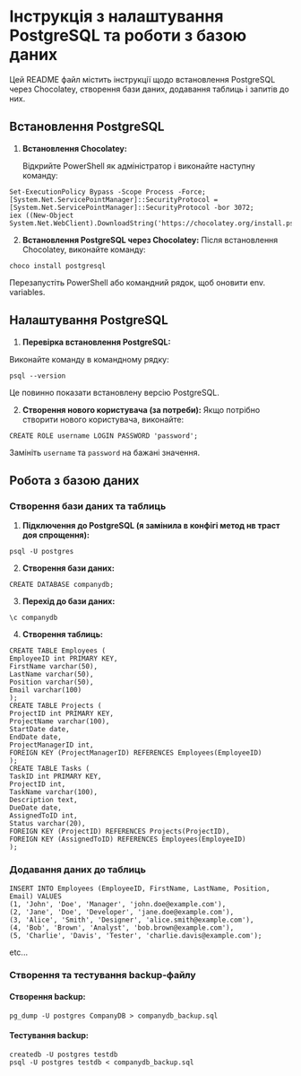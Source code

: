 # Інструкція з налаштування PostgreSQL та роботи з базою даних

Цей README файл містить інструкції щодо встановлення PostgreSQL через Chocolatey, створення бази даних, додавання таблиць і запитів до них.

## Встановлення PostgreSQL

1. **Встановлення Chocolatey:**


   Відкрийте PowerShell як адміністратор і виконайте наступну команду:
```shell
Set-ExecutionPolicy Bypass -Scope Process -Force; [System.Net.ServicePointManager]::SecurityProtocol = [System.Net.ServicePointManager]::SecurityProtocol -bor 3072;
iex ((New-Object System.Net.WebClient).DownloadString('https://chocolatey.org/install.ps1'))
```


2. **Встановлення PostgreSQL через Chocolatey:**
Після встановлення Chocolatey, виконайте команду:
```shell
choco install postgresql
```


Перезапустіть PowerShell або командний рядок, щоб оновити env. variables.

## Налаштування PostgreSQL

1. **Перевірка встановлення PostgreSQL:**

   
Виконайте команду в командному рядку:
```shell
psql --version
```

Це повинно показати встановлену версію PostgreSQL.

2. **Створення нового користувача (за потреби):**
Якщо потрібно створити нового користувача, виконайте:

```shell
CREATE ROLE username LOGIN PASSWORD 'password';
```

Замініть `username` та `password` на бажані значення.

## Робота з базою даних

### Створення бази даних та таблиць

1. **Підключення до PostgreSQL (я замінила в конфігі метод нв траст доя спрощення):**
```shell
psql -U postgres
```

2. **Створення бази даних:**
```shell
CREATE DATABASE companydb;
```


3. **Перехід до бази даних:**
```shell
\c companydb
```

4. **Створення таблиць:**
```psql
CREATE TABLE Employees (
EmployeeID int PRIMARY KEY,
FirstName varchar(50),
LastName varchar(50),
Position varchar(50),
Email varchar(100)
);
CREATE TABLE Projects (
ProjectID int PRIMARY KEY,
ProjectName varchar(100),
StartDate date,
EndDate date,
ProjectManagerID int,
FOREIGN KEY (ProjectManagerID) REFERENCES Employees(EmployeeID)
);
CREATE TABLE Tasks (
TaskID int PRIMARY KEY,
ProjectID int,
TaskName varchar(100),
Description text,
DueDate date,
AssignedToID int,
Status varchar(20),
FOREIGN KEY (ProjectID) REFERENCES Projects(ProjectID),
FOREIGN KEY (AssignedToID) REFERENCES Employees(EmployeeID)
);
```

### Додавання даних до таблиць
```psql
INSERT INTO Employees (EmployeeID, FirstName, LastName, Position, Email) VALUES
(1, 'John', 'Doe', 'Manager', 'john.doe@example.com'),
(2, 'Jane', 'Doe', 'Developer', 'jane.doe@example.com'),
(3, 'Alice', 'Smith', 'Designer', 'alice.smith@example.com'),
(4, 'Bob', 'Brown', 'Analyst', 'bob.brown@example.com'),
(5, 'Charlie', 'Davis', 'Tester', 'charlie.davis@example.com');
```
etc...

### Створення та тестування backup-файлу

#### Створення backup:
```shell
pg_dump -U postgres CompanyDB > companydb_backup.sql
```

#### Тестування backup:
```shell
createdb -U postgres testdb
psql -U postgres testdb < companydb_backup.sql
```





